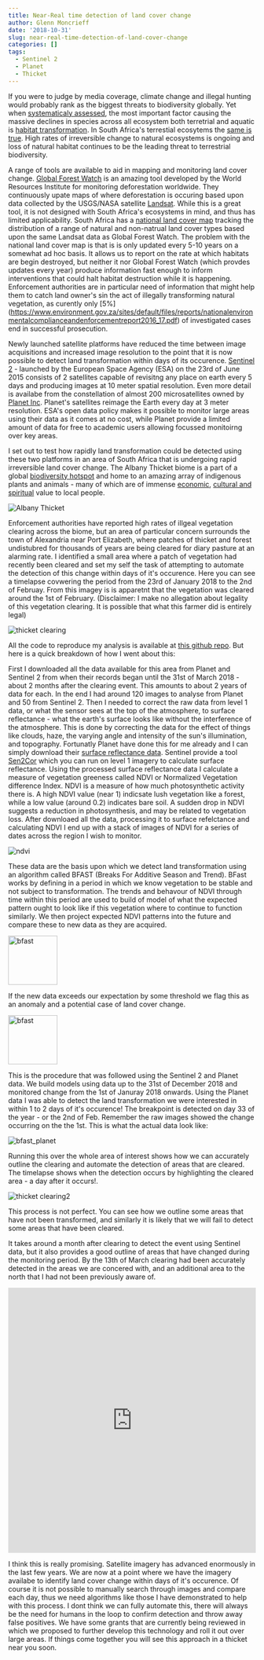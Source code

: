 ```yaml
---
title: Near-Real time detection of land cover change
author: Glenn Moncrieff
date: '2018-10-31'
slug: near-real-time-detection-of-land-cover-change
categories: []
tags:
  - Sentinel 2
  - Planet
  - Thicket
---
```


If you were to judge by media coverage, climate change and illegal hunting would probably rank as the biggest threats to biodiversity globally. Yet when [systematicaly assessed](https://www.worldwildlife.org/pages/living-planet-report-2018), the most important factor causing the massive declines in species across all ecosystem both terretrial and aquatic is [habitat transformation](https://www.ipbes.net/assessment-reports/ldr). In South Africa's terrestial ecosytems the [same is true](https://www.sanbi.org/biodiversity/building-knowledge/biodiversity-monitoring-assessment/national-biodiversity-assessment/). High rates of irreversible change to natural ecosystems is ongoing and loss of natural habitat continues to be the leading threat to terrestrial biodiversity.

A range of tools are available to aid in mapping and monitoring land cover change. [Global Forest Watch](https://www.globalforestwatch.org/) is an amazing tool developed by the World Resources Institute for monitoring deforestation worldwide. They continuously upate maps of where deforestation is occuring based upon data collected by the USGS/NASA satellite [Landsat](https://landsat.usgs.gov/). While this is a great tool, it is not designed with South Africa's ecosystems in mind, and thus has limited applicability. South Africa has a [national land cover map](http://bgis.sanbi.org/DEA_Landcover/project.asp) tracking the distribution of a range of natural and non-natrual land cover types based upon the same Landsat data as Global Forest Watch. The problem with the national land cover map is that is is only updated every 5-10 years on a somewhat ad hoc basis. It allows us to report on the rate at which habitats are begin destroyed, but neither it nor Global Forest Watch (which provdes updates every year) produce information fast enough to inform interventions that could halt habitat destruction while it is happening. Enforcement authorities are in particular need of information that might help them to catch land owner's sin the act of illegally transforming natural vegetation, as curently only [5%] (https://www.environment.gov.za/sites/default/files/reports/nationalenvironmentalcomplianceandenforcementreport2016_17.pdf) of investigated cases end in successful prosecution.

Newly launched satellite platforms have reduced the time between image acquisitions and increased image resolution to the point that it is now possible to detect land transformation within days of its occurence. [Sentinel 2](https://sentinel.esa.int/web/sentinel/missions/sentinel-2) - launched by the European Space Agency (ESA) on the 23rd of June 2015 consists of 2 satellites capable of revisitng any place on earth every 5 days and producing images at 10 meter spatial resolution. Even more detail is availabe from the constellation of almost 200 microsatellites owned by [Planet Inc](https://www.planet.com). Planet's satellites reimage the Earth every day at 3 meter resolution. ESA's open data policy makes it possible to monitor large areas using their data as it comes at no cost, while Planet provide a limited amount of data for free to academic users allowing focussed monitoirng over key areas. 

I set out to test how rapidly land transformation could be detected using these two platforms in an area of South Africa that is undergoing rapid irreversible land cover change. The Albany Thicket biome is a part of a global [biodiversity hotspot](https://www.conservation.org/global/ci_south_africa/where-we-work/maputaland-pondoland-albany/Pages/maputaland-pondoland-albany-hotspot.aspx) and home to an amazing array of indigenous plants and animals - many of which are of immense [economic](https://www.sciencedirect.com/science/article/pii/S2212041617303960), [cultural and spiritual](http://www.scielo.org.za/scielo.php?pid=S0038-23532012000300016&script=sci_abstract&tlng=en) value to local people. 

![Albany Thicket](/images/thicket.jpg "The Albany thicket biome")

Enforcement authorities have reported high rates of illgeal vegetation clearing across the biome, but an area of particular concern surrounds the town of Alexandria near Port Elizabeth, where patches of thicket and forest undistubred for thousands of years are being cleared for diary pasture at an alarming rate.  I identified a small area where a patch of vegetation had recently been cleared and set my self the task of attempting to automate the detection of this change within days of it's occurence. Here you can see a timelapse covwering the period from the 23rd of January 2018 to the 2nd of Februay. From this imagey is is apparetnt that the vegetation was cleared around the 1st of February. (Disclaimer: I make no allegation about legality of this vegetation clearing. It is possible that what this farmer did is entirely legal) 

![thicket clearing](/images/pl_gif.gif "thicket clearing")

All the code to reproduce my analysis is available at [this github repo](https://github.com/GMoncrieff/thicket_monitoring). But here is a quick breakdown of how I went about this:
  
First I downloaded all the data available for this area from Planet and Sentinel 2 from when their records began until the 31st of March 2018 - about 2 months after the clearing event. This amounts to about 2 years of data for each. In the end I had around 120 images to analyse from Planet and 50 from Sentinel 2. Then I needed to correct the raw data from level 1 data, or what the sensor sees at the top of the atmosphere, to surface reflectance - what the earth's surface looks like without the interference of the atmosphere. This is done by correcting the data for the effect of things like clouds, haze, the varying angle and intensity of the sun's illumination, and topography. Fortunatly Planet have done this for me already and I can simply download their [surface reflectance data](https://assets.planet.com/marketing/PDF/Planet_Surface_Reflectance_Technical_White_Paper.pdf). Sentinel provide a tool [Sen2Cor](http://step.esa.int/main/third-party-plugins-2/sen2cor/) which you can run on level 1 imagery to calculate surface reflectance. 
Using the processed surface reflectance data I calculate a measure of vegetation greeness called NDVI or Normalized Vegetation difference Index. NDVI is a measure of how much photosynthetic activity there is. A high NDVI value (near 1) indicsate lush vegetation like a forest, while a low value (around 0.2) indicates bare soil. A sudden drop in NDVI suggests a reduction in photosynthesis, and may be related to vegetation loss. After downloaed all the data, processing it to surface refelctance and calculating NDVI I end up with a stack of images of NDVI for a series of dates across the region I wish to monitor.

![ndvi](/images/stack.jpg "ndvi stack")

These data are the basis upon which we detect land transformation using an algorithm called BFAST (Breaks For Additive Season and Trend). BFast works by defining in a period in which we know vegetation to be stable and not subject to transformation. The trends and behavour of NDVI through time within this period are used to build of model of what the expected pattern ought to look like if this vegetation where to continue to function similarly. We then project expected NDVI patterns into the future and compare these to new data as they are acquired. 

<img src="/images/bf1.jpg" alt="bfast" width="100"/>

If the new data exceeds our expectation by some threshold we flag this as an anomaly and a potential case of land cover change.

<img src="/images/bf2.jpg" alt="bfast" width="100"/>

This is the procedure that was followed using the Sentinel 2 and Planet data. We build models using data up to the 31st of December 2018 and monitored change from the 1st of Januray 2018 onwards. Using the Planet data I was able to detect the land transformation we were interested in within 1 to 2 days of it's occurence! The breakpoint is detected on day 33 of the year - or the 2nd of Feb. Remember the raw images showed the change occurring on the the 1st. This is what the actual data look like:

![bfast_planet](/images/pl_bf.jpg "bfast_planet")

Running this over the whole area of interest shows how we can accurately outline the clearing and automate the detection of areas that are cleared. The timelapse shows when the detection occurs by highlighting the cleared area - a day after it occurs!.

![thicket clearing2](/images/pl_gif2.gif "thicket clearing")

This process is not perfect. You can see how we outline some areas that have not been transformed, and similarly it is likely that we will fail to detect some areas that have been cleared.
  
It takes around a month after clearing to detect the event using Sentinel data, but it also provides a good outline of areas that have changed during the monitoring period. By the 13th of March clearing had been accurately detected in the areas we are concered with, and an additional area to the north that I had not been previously aware of.

<iframe frameborder="0" class="juxtapose" width="100%" height="540" src="https://cdn.knightlab.com/libs/juxtapose/latest/embed/index.html?uid=eb4db728-dcf7-11e8-9dba-0edaf8f81e27"></iframe>

I think this is really promising. Satellite imagery has advanced enormously in the last few years. We are now at a point where we have the imagery availabe to identify land cover change within days of it's occurence. Of course it is not possible to manually search through images and compare each day, thus we need algorithms like those I have demonstrated to help with this process. I dont think we can fully automate this, there will always be the need for humans in the loop to confirm detection and throw away false positives. We have some grants that are currently being reviewed in which we proposed to further develop this technology and roll it out over large areas. If things come together you will see this approach in a thicket near you soon.







